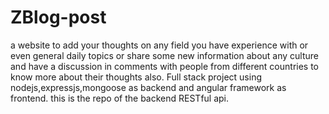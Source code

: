 # ZBlog-post
a website to add your thoughts on any field you have experience with or even general daily topics or share some new information about any culture and have a discussion in comments with people from different countries to know more about their thoughts also. Full stack project using nodejs,expressjs,mongoose as backend and angular framework as frontend. this is the repo of the backend RESTful api.

